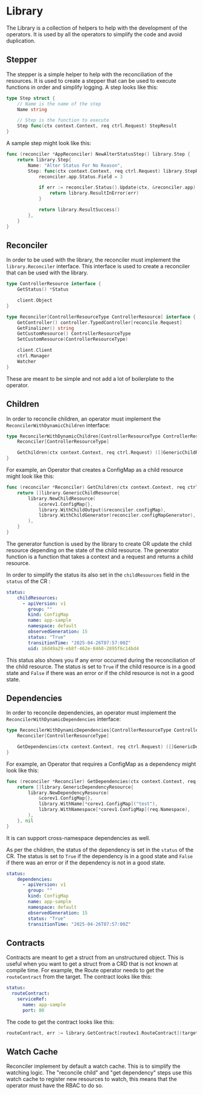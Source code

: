 # Library

The Library is a collection of helpers to help with the development of the operators. It is used by all the operators to simplify the code and avoid duplication.

## Stepper

The stepper is a simple helper to help with the reconciliation of the resources. It is used to create a stepper that can be used to execute functions in order and simplify logging. A step looks like this:

```go
type Step struct {
	// Name is the name of the step
	Name string

	// Step is the function to execute
	Step func(ctx context.Context, req ctrl.Request) StepResult
}
```

A sample step might look like this:

```go
func (reconciler *AppReconciler) NewAlterStatusStep() library.Step {
	return library.Step{
		Name: "Alter Status For No Reason",
		Step: func(ctx context.Context, req ctrl.Request) library.StepResult {
			reconciler.app.Status.Field = 3

			if err := reconciler.Status().Update(ctx, &reconciler.app); err != nil {
				return library.ResultInError(err)
			}

			return library.ResultSuccess()
		},
	}
}
```

## Reconciler

In order to be used with the library, the reconciler must implement the `library.Reconciler` interface. This interface is used to create a reconciler that can be used with the library.

```go
type ControllerResource interface {
	GetStatus() *Status

	client.Object
}

type Reconciler[ControllerResourceType ControllerResource] interface {
	GetController() controller.TypedController[reconcile.Request]
	GetFinalizer() string
	GetCustomResource() ControllerResourceType
	SetCustomResource(ControllerResourceType)

	client.Client
	ctrl.Manager
	Watcher
}
```

These are meant to be simple and not add a lot of boilerplate to the operator.

## Children

In order to reconcile children, an operator must implement the `ReconcilerWithDynamicChildren` interface:

```go
type ReconcilerWithDynamicChildren[ControllerResourceType ControllerResource] interface {
	Reconciler[ControllerResourceType]

	GetChildren(ctx context.Context, req ctrl.Request) ([]GenericChildResource, error)
}
```

For example, an Operator that creates a ConfigMap as a child resource might look like this:

```go
func (reconciler *Reconciler) GetChildren(ctx context.Context, req ctrl.Request) ([]library.GenericChildResource, error) {
	return []library.GenericChildResource{
		library.NewChildResource(
			&corev1.ConfigMap{},
			library.WithChildOutput(&reconciler.configMap),
			library.WithChildGenerator(reconciler.configMapGenerator),
		),
    }
}
```

The generator function is used by the library to create OR update the child resource depending on the state of the child resource. The generator function is a function that takes a context and a request and returns a child resource.

In order to simplify the status its also set in the `childResources` field in the `status` of the CR :
```yaml
status:
    childResources:
      - apiVersion: v1
        group: ""
        kind: ConfigMap
        name: app-sample
        namespace: default
        observedGeneration: 15
        status: "True"
        transitionTime: "2025-04-26T07:57:00Z"
        uid: 16d49a29-eb8f-462e-8460-2895f6c14bd4
```

This status also shows you if any error occurred during the reconciliation of the child resource. The status is set to `True` if the child resource is in a good state and `False` if there was an error or if the child resource is not in a good state.

## Dependencies

In order to reconcile dependencies, an operator must implement the `ReconcilerWithDynamicDependencies` interface:

```go
type ReconcilerWithDynamicDependencies[ControllerResourceType ControllerResource] interface {
	Reconciler[ControllerResourceType]

	GetDependencies(ctx context.Context, req ctrl.Request) ([]GenericDependencyResource, error)
}
```

For example, an Operator that requires a ConfigMap as a dependency might look like this:

```go
func (reconciler *Reconciler) GetDependencies(ctx context.Context, req ctrl.Request) ([]library.GenericDependencyResource, error) {
	return []library.GenericDependencyResource{
		library.NewDependencyResource(
			&corev1.ConfigMap{},
			library.WithName[*corev1.ConfigMap]("test"),
			library.WithNamespace[*corev1.ConfigMap](req.Namespace),
		),
	}, nil
}
```

It is can support cross-namespace dependencies as well.

As per the children, the status of the dependency is set in the `status` of the CR. The status is set to `True` if the dependency is in a good state and `False` if there was an error or if the dependency is not in a good state.
```yaml
status:
    dependencies:
      - apiVersion: v1
        group: ""
        kind: ConfigMap
        name: app-sample
        namespace: default
        observedGeneration: 15
        status: "True"
        transitionTime: "2025-04-26T07:57:00Z"
```

## Contracts

Contracts are meant to get a struct from an unstructured object. This is useful when you want to get a struct from a CRD that is not known at compile time. For example, the Route operator needs to get the `routeContract` from the target. The contract looks like this:

```yaml
status:
  routeContract:
    serviceRef:
      name: app-sample
      port: 80
```

The code to get the contract looks like this:

```go 
routeContract, err := library.GetContract[routev1.RouteContract](target, "routeContract")
```

## Watch Cache

Reconciler implement by default a watch cache. This is to simplify the watching logic. The "reconcile child" and "get dependency" steps use this watch cache to register new resources to watch, this means that the operator must have the RBAC to do so.
